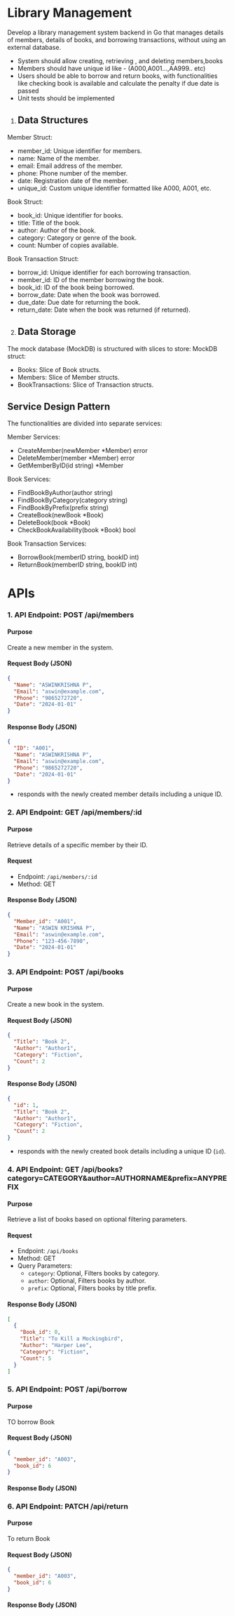 # Library Management

Develop a library management system backend in Go that manages details of members, details of books, and borrowing transactions, without using an external database.

- System should allow creating, retrieving , and deleting members,books
- Members should have unique id like - (A000,A001…,AA999.. etc)
- Users should be able to borrow and return books, with functionalities like checking book is available and calculate the penalty if due date is passed
- Unit tests should be implemented

1. ## Data Structures

Member Struct:

- member_id: Unique identifier for members.
- name: Name of the member.
- email: Email address of the member.
- phone: Phone number of the member.
- date: Registration date of the member.
- unique_id: Custom unique identifier formatted like A000, A001, etc.

Book Struct:

- book_id: Unique identifier for books.
- title: Title of the book.
- author: Author of the book.
- category: Category or genre of the book.
- count: Number of copies available.

Book Transaction Struct:

- borrow_id: Unique identifier for each borrowing transaction.
- member_id: ID of the member borrowing the book.
- book_id: ID of the book being borrowed.
- borrow_date: Date when the book was borrowed.
- due_date: Due date for returning the book.
- return_date: Date when the book was returned (if returned).

2. ## Data Storage

The mock database (MockDB) is structured with slices to store:
MockDB struct:

- Books: Slice of Book structs.
- Members: Slice of Member structs.
- BookTransactions: Slice of Transaction structs.

## Service Design Pattern

The functionalities are divided into separate services:

Member Services:

- CreateMember(newMember \*Member) error
- DeleteMember(member \*Member) error
- GetMemberByID(id string) \*Member

Book Services:

- FindBookByAuthor(author string)
- FindBookByCategory(category string)
- FindBookByPrefix(prefix string)
- CreateBook(newBook \*Book)
- DeleteBook(book \*Book)
- CheckBookAvailability(book \*Book) bool

Book Transaction Services:

- BorrowBook(memberID string, bookID int)
- ReturnBook(memberID string, bookID int)

# APIs

### 1. API Endpoint: POST /api/members

#### Purpose

Create a new member in the system.

#### Request Body (JSON)

```json
{
  "Name": "ASWINKRISHNA P",
  "Email": "aswin@example.com",
  "Phone": "9865272720",
  "Date": "2024-01-01"
}
```

#### Response Body (JSON)

```json
{
  "ID": "A001",
  "Name": "ASWINKRISHNA P",
  "Email": "aswin@example.com",
  "Phone": "9865272720",
  "Date": "2024-01-01"
}
```

- responds with the newly created member details including a unique ID.

### 2. API Endpoint: GET /api/members/:id

#### Purpose

Retrieve details of a specific member by their ID.

#### Request

- Endpoint: `/api/members/:id`
- Method: GET

#### Response Body (JSON)

```json
{
  "Member_id": "A001",
  "Name": "ASWIN KRISHNA P",
  "Email": "aswin@example.com",
  "Phone": "123-456-7890",
  "Date": "2024-01-01"
}
```

### 3. API Endpoint: POST /api/books

#### Purpose

Create a new book in the system.

#### Request Body (JSON)

```json
{
  "Title": "Book 2",
  "Author": "Author1",
  "Category": "Fiction",
  "Count": 2
}
```

#### Response Body (JSON)

```json
{
  "id": 1,
  "Title": "Book 2",
  "Author": "Author1",
  "Category": "Fiction",
  "Count": 2
}
```

- responds with the newly created book details including a unique ID (`id`).

### 4. API Endpoint: GET /api/books?category=CATEGORY&author=AUTHORNAME&prefix=ANYPREFIX

#### Purpose

Retrieve a list of books based on optional filtering parameters.

#### Request

- Endpoint: `/api/books`
- Method: GET
- Query Parameters:
  - `category`: Optional, Filters books by category.
  - `author`: Optional, Filters books by author.
  - `prefix`: Optional, Filters books by title prefix.

#### Response Body (JSON)

```json
[
  {
    "Book_id": 0,
    "Title": "To Kill a Mockingbird",
    "Author": "Harper Lee",
    "Category": "Fiction",
    "Count": 5
  }
]
```

### 5. API Endpoint: POST /api/borrow

#### Purpose

TO borrow Book

#### Request Body (JSON)

```json
{
  "member_id": "A003",
  "book_id": 6
}
```

#### Response Body (JSON)

### 6. API Endpoint: PATCH /api/return

#### Purpose

To return Book

#### Request Body (JSON)

```json
{
  "member_id": "A003",
  "book_id": 6
}
```

#### Response Body (JSON)
